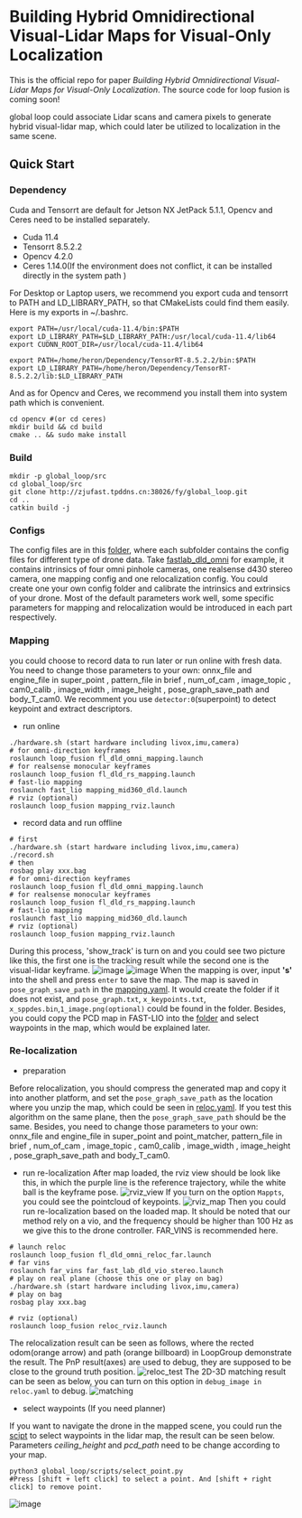 # Building Hybrid Omnidirectional Visual-Lidar Maps for Visual-Only Localization
This is the official repo for paper *Building Hybrid Omnidirectional Visual-Lidar Maps for Visual-Only Localization*. The source code for loop fusion is coming soon!

global loop could associate Lidar scans and camera pixels to generate hybrid visual-lidar map, which could later be utilized to localization in the same scene.

## Quick Start
### Dependency
Cuda and Tensorrt are default for Jetson NX JetPack 5.1.1, Opencv and Ceres need to be installed separately.
- Cuda 11.4 
- Tensorrt 8.5.2.2 
- Opencv 4.2.0
- Ceres 1.14.0(If the environment does not conflict, it can be installed directly in the system path
)

For Desktop or Laptop users, we recommend you export cuda and tensorrt to PATH and LD_LIBRARY_PATH, so that CMakeLists could find them easily. Here is my exports in ~/.bashrc.
```shell
export PATH=/usr/local/cuda-11.4/bin:$PATH
export LD_LIBRARY_PATH=$LD_LIBRARY_PATH:/usr/local/cuda-11.4/lib64
export CUDNN_ROOT_DIR=/usr/local/cuda-11.4/lib64

export PATH=/home/heron/Dependency/TensorRT-8.5.2.2/bin:$PATH
export LD_LIBRARY_PATH=/home/heron/Dependency/TensorRT-8.5.2.2/lib:$LD_LIBRARY_PATH
```
And as for Opencv and Ceres, we recommend you install them into system path which is convenient.
```shell
cd opencv #(or cd ceres)
mkdir build && cd build
cmake .. && sudo make install
```

### Build
```shell
mkdir -p global_loop/src
cd global_loop/src
git clone http://zjufast.tpddns.cn:38026/fy/global_loop.git
cd ..
catkin build -j
```
### Configs
The config files are in this [folder](/global_loop/config), where each subfolder contains the config files for different type of drone data. Take [fastlab_dld_omni](/global_loop/config/fastlab_dld_omni) for example, it contains intrinsics of four omni pinhole cameras, one realsense d430 stereo camera, one mapping config and one relocalization config. You could create one your own config folder and calibrate the intrinsics and extrinsics of your drone. Most of the default parameters work well, some specific parameters for mapping and relocalization would be introduced in each part respectively.

### Mapping
you could choose to record data to run later or run online with fresh data. You need to change those parameters to your own: onnx_file and engine_file in super_point , pattern_file in brief , num_of_cam , image_topic , cam0_calib , image_width , image_height , pose_graph_save_path and body_T_cam0. We recomment you use `detector:0`(superpoint) to detect keypoint and extract descriptors.

- run online

```shell
./hardware.sh (start hardware including livox,imu,camera)
# for omni-direction keyframes
roslaunch loop_fusion fl_dld_omni_mapping.launch
# for realsense monocular keyframes
roslaunch loop_fusion fl_dld_rs_mapping.launch
# fast-lio mapping
roslaunch fast_lio mapping_mid360_dld.launch
# rviz (optional)
roslaunch loop_fusion mapping_rviz.launch
```

- record data and run offline

```shell
# first
./hardware.sh (start hardware including livox,imu,camera)
./record.sh
# then
rosbag play xxx.bag
# for omni-direction keyframes
roslaunch loop_fusion fl_dld_omni_mapping.launch
# for realsense monocular keyframes
roslaunch loop_fusion fl_dld_rs_mapping.launch
# fast-lio mapping
roslaunch fast_lio mapping_mid360_dld.launch
# rviz (optional)
roslaunch loop_fusion mapping_rviz.launch
```

During this process, 'show_track' is turn on and you could see two picture like this, the first one is the tracking result while the second one is the visual-lidar keyframe.
![image](./figs/track.png)
![image](./figs/all.png)
When the mapping is over, input **'s'** into the shell and press `enter` to save the map. The map is saved in `pose_graph_save_path` in the [mapping.yaml](/global_loop/config/fastlab_dld_omni/mapping.yaml). It would create the folder if it does not exist, and `pose_graph.txt`, `x_keypoints.txt`, `x_sppdes.bin`,`1_image.png(optional)` could be found in the folder. Besides, you could copy the PCD map in FAST-LIO into the [folder](/global_loop/PCD) and select waypoints in the map, which would be explained later.

### Re-localization
- preparation

Before relocalization, you should compress the generated map and copy it into another platform, and set the `pose_graph_save_path` as the location where you unzip the map, which could be seen in [reloc.yaml](/global_loop/config/fastlab_dld_omni/reloc.yaml). If you test this algorithm on the same plane, then the `pose_graph_save_path` should be the same. Besides, you need to change those parameters to your own: onnx_file and engine_file in super_point and point_matcher, pattern_file in brief , num_of_cam , image_topic , cam0_calib , image_width , image_height , pose_graph_save_path and body_T_cam0.

- run re-localization
After map loaded, the rviz view should be look like this, in which the purple line is the reference trajectory, while the white ball is the keyframe pose.
![rviz_view](./figs/reloc_rviz.png)
If you turn on the option `Mappts`, you could see the pointcloud of keypoints.
![rviz_map](./figs/reloc_map.png)
Then you could run re-localization based on the loaded map. It should be noted that our method rely on a vio, and the frequency should be higher than 100 Hz as we give this to the drone controller. FAR_VINS is recommended here.
```shell
# launch reloc
roslaunch loop_fusion fl_dld_omni_reloc_far.launch
# far vins
roslaunch far_vins far_fast_lab_dld_vio_stereo.launch 
# play on real plane (choose this one or play on bag)
./hardware.sh (start hardware including livox,imu,camera)
# play on bag
rosbag play xxx.bag

# rviz (optional)
roslaunch loop_fusion reloc_rviz.launch
```
The relocalization result can be seen as follows, where the rected odom(orange arrow) and path (orange billboard) in LoopGroup demonstrate the result. The PnP result(axes) are used to debug, they are supposed to be close to the ground truth position.
![reloc_test](./figs/reloc_test.png)
The 2D-3D matching result can be seen as below, you can turn on this option in `debug_image in reloc.yaml` to debug. 
![matching](./figs/matching.png)
- select waypoints (If you need planner)

If you want to navigate the drone in the mapped scene, you could run the [scipt](/global_loop/scripts/select_point.py) to select waypoints in the lidar map, the result can be seen below. Parameters *ceiling_height* and *pcd_path* need to be change according to your map.
```shell
python3 global_loop/scripts/select_point.py
#Press [shift + left click] to select a point. And [shift + right click] to remove point.
```
![image](./figs/select.png)

